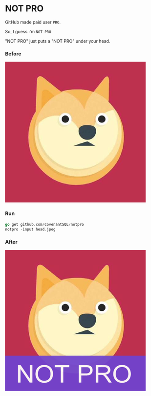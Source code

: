 # NOT PRO

GitHub made paid user `PRO`.

So, I guess i'm `NOT PRO`

"NOT PRO" just puts a "NOT PRO" under your head.

### Before

![before](test.jpeg)

### Run

```go
go get github.com/CovenantSQL/notpro
notpro -input head.jpeg
```

### After

![after](newhead.png)

